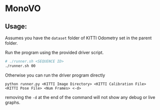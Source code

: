 # MonoVO

## Usage:
Assumes you have the `dataset` folder of KITTI Odometry set in the parent folder.

Run the program using the provided driver script.
```bash
# ./runner.sh <SEQUENCE ID>
./runner.sh 00
```

Otherwise you can run the driver program directly
```
python runner.py <KITTI Image Directory> <KITTI Calibration File> <KITTI Pose File> <Num Frames> <-d>
```
removing the `-d` at the end of the command will not show any debug or live graphs.

